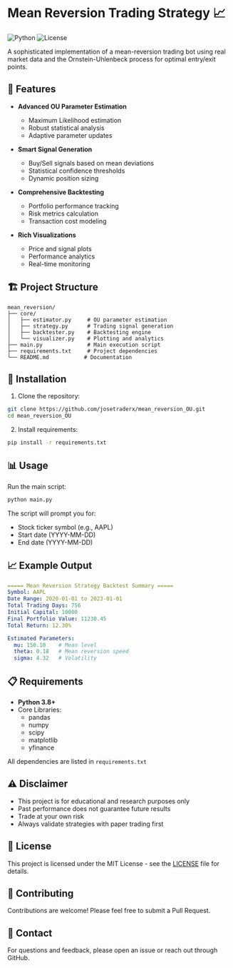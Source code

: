 # Mean Reversion Trading Strategy 📈
![Python](https://img.shields.io/badge/Python-3.8+-blue.svg)
![License](https://img.shields.io/badge/license-MIT-green.svg)

A sophisticated implementation of a mean-reversion trading bot using real market data and the Ornstein-Uhlenbeck process for optimal entry/exit points.

## 🚀 Features

- **Advanced OU Parameter Estimation**
  - Maximum Likelihood estimation
  - Robust statistical analysis
  - Adaptive parameter updates

- **Smart Signal Generation**
  - Buy/Sell signals based on mean deviations
  - Statistical confidence thresholds
  - Dynamic position sizing

- **Comprehensive Backtesting**
  - Portfolio performance tracking
  - Risk metrics calculation
  - Transaction cost modeling

- **Rich Visualizations**
  - Price and signal plots
  - Performance analytics
  - Real-time monitoring

## 🏗️ Project Structure

```plaintext
mean_reversion/
├── core/
│   ├── estimator.py     # OU parameter estimation
│   ├── strategy.py      # Trading signal generation
│   ├── backtester.py    # Backtesting engine
│   └── visualizer.py    # Plotting and analytics
├── main.py              # Main execution script
├── requirements.txt     # Project dependencies
└── README.md           # Documentation
```

## 🔧 Installation

1. Clone the repository:
```bash
git clone https://github.com/josetraderx/mean_reversion_OU.git
cd mean_reversion_OU
```

2. Install requirements:
```bash
pip install -r requirements.txt
```

## 📊 Usage

Run the main script:
```bash
python main.py
```

The script will prompt you for:
- Stock ticker symbol (e.g., AAPL)
- Start date (YYYY-MM-DD)
- End date (YYYY-MM-DD)

## 📈 Example Output

```yaml
===== Mean Reversion Strategy Backtest Summary =====
Symbol: AAPL
Date Range: 2020-01-01 to 2023-01-01
Total Trading Days: 756
Initial Capital: 10000
Final Portfolio Value: 11230.45
Total Return: 12.30%

Estimated Parameters:
  mu: 150.10    # Mean level
  theta: 0.18   # Mean reversion speed
  sigma: 4.32   # Volatility
```

## 📋 Requirements

- **Python 3.8+**
- Core Libraries:
  - pandas
  - numpy
  - scipy
  - matplotlib
  - yfinance

All dependencies are listed in `requirements.txt`

## ⚠️ Disclaimer

- This project is for educational and research purposes only
- Past performance does not guarantee future results
- Trade at your own risk
- Always validate strategies with paper trading first

## 📜 License

This project is licensed under the MIT License - see the [LICENSE](LICENSE) file for details.

## 🤝 Contributing

Contributions are welcome! Please feel free to submit a Pull Request.

## 📧 Contact

For questions and feedback, please open an issue or reach out through GitHub.
